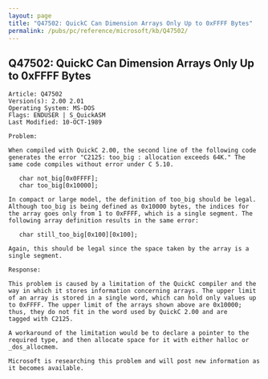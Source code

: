 ```yaml
---
layout: page
title: "Q47502: QuickC Can Dimension Arrays Only Up to 0xFFFF Bytes"
permalink: /pubs/pc/reference/microsoft/kb/Q47502/
---
```


## Q47502: QuickC Can Dimension Arrays Only Up to 0xFFFF Bytes

	Article: Q47502
	Version(s): 2.00 2.01
	Operating System: MS-DOS
	Flags: ENDUSER | S_QuickASM
	Last Modified: 10-OCT-1989
	
	Problem:
	
	When compiled with QuickC 2.00, the second line of the following code
	generates the error "C2125: too_big : allocation exceeds 64K." The
	same code compiles without error under C 5.10.
	
	   char not_big[0x0FFFF];
	   char too_big[0x10000];
	
	In compact or large model, the definition of too_big should be legal.
	Although too_big is being defined as 0x10000 bytes, the indices for
	the array goes only from 1 to 0xFFFF, which is a single segment. The
	following array definition results in the same error:
	
	   char still_too_big[0x100][0x100];
	
	Again, this should be legal since the space taken by the array is a
	single segment.
	
	Response:
	
	This problem is caused by a limitation of the QuickC compiler and the
	way in which it stores information concerning arrays. The upper limit
	of an array is stored in a single word, which can hold only values up
	to 0xFFFF. The upper limit of the arrays shown above are 0x10000;
	thus, they do not fit in the word used by QuickC 2.00 and are
	tagged with C2125.
	
	A workaround of the limitation would be to declare a pointer to the
	required type, and then allocate space for it with either halloc or
	_dos_allocmem.
	
	Microsoft is researching this problem and will post new information as
	it becomes available.
